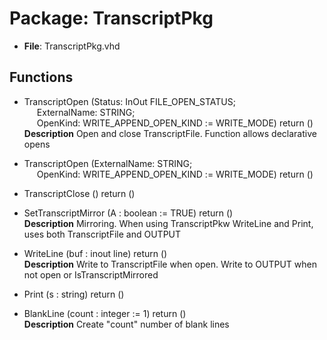 # Package: TranscriptPkg

- **File**: TranscriptPkg.vhd
## Functions
- TranscriptOpen <font id="function_arguments">(Status: InOut FILE_OPEN_STATUS;<br><span style="padding-left:20px"> ExternalName: STRING;<br><span style="padding-left:20px"> OpenKind: WRITE_APPEND_OPEN_KIND := WRITE_MODE) </font> <font id="function_return">return ()</font>
</br>**Description**
 Open and close TranscriptFile.  Function allows declarative opens 

- TranscriptOpen <font id="function_arguments">(ExternalName: STRING;<br><span style="padding-left:20px"> OpenKind: WRITE_APPEND_OPEN_KIND := WRITE_MODE) </font> <font id="function_return">return ()</font>
- TranscriptClose <font id="function_arguments">()</font> <font id="function_return">return ()</font>
- SetTranscriptMirror <font id="function_arguments">(A : boolean := TRUE) </font> <font id="function_return">return ()</font>
</br>**Description**
 Mirroring.  When using TranscriptPkw WriteLine and Print, uses both TranscriptFile and OUTPUT 

- WriteLine <font id="function_arguments">(buf : inout line) </font> <font id="function_return">return ()</font>
</br>**Description**
 Write to TranscriptFile when open.  Write to OUTPUT when not open or IsTranscriptMirrored

- Print <font id="function_arguments">(s : string) </font> <font id="function_return">return ()</font>
- BlankLine <font id="function_arguments">(count : integer := 1) </font> <font id="function_return">return ()</font>
</br>**Description**
 Create "count" number of blank lines

